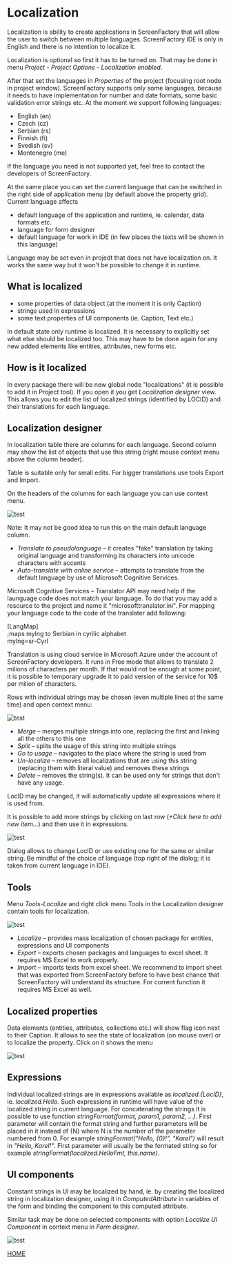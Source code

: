 # Localization

Localization is ability to create applications in ScreenFactory that
will allow the user to switch between multiple languages. ScreenFactory
IDE is only in English and there is no intention to localize it.

Localization is optional so first it has to be turned on. That may be
done in menu _Project - Project Options - Localization enabled_.

After that set the languages in _Properties_ of the project (focusing
root node in project window). ScreenFactory supports only some
languages, because it needs to have implementation for number and date
formats, some basic validation error strings etc. At the moment we
support following languages:

- English (en)
- Czech (cz)
- Serbian (rs)
- Finnish (fi)
- Svedish (sv)
- Montenegro (me)

If the language you need is not supported yet, feel free to contact the
developers of ScreenFactory.

At the same place you can set the current language that can be switched
in the right side of application menu (by default above the property
grid). Current language affects

- default language of the application and runtime, ie. calendar, data
  formats etc.
- language for form designer
- default language for work in IDE (in few places the texts will be
  shown in this language)

Language may be set even in projedt that does not have localization on.
It works the same way but it won't be possible to change it in runtime.

## What is localized

- some properties of data object (at the moment it is only Caption)
- strings used in expressions
- some text properties of UI components (ie. Caption, Text etc.)

In default state only runtime is localized. It is necessary to
explicitly set what else should be localized too. This may have to be
done again for any new added elements like entities, attributes, new
forms etc.

## How is it localized

In every package there will be new global node "localizations" (it is
possible to add it in Project tool). If you open it you get
_Localization designer_ view. This allows you to edit the list of
localized strings (identified by LOCID) and their translations for each
language.

## Localization designer

In localization table there are columns for each language. Second column
may show the list of objects that use this string (right mouse context
menu above the column header).

Table is suitable only for small edits. For bigger translations use
tools Export and Import.

On the headers of the columns for each language you can use context
menu.

![test](../media/image24.png "Test")

Note: It may not be good idea to run this on the main default language
column.

- _Translate to pseudolanguage_ – it creates "fake" translation by
  taking original language and transforming its characters into
  unicode characters with accents
- _Auto-translate with online service_ – attempts to translate from
  the default language by use of Microsoft Cognitive Services.

Microsoft Cognitive Services – Translator API may need help if the
launguage code does not match your language. To do that you may add a
resource to the project and name it "microsofttranslator.ini". For
mapping your language code to the code of the translater add following:

\[LangMap\]  
;maps mylng to Serbian in cyrilic alphabet  
mylng=sr-Cyrl

Translation is using cloud service in Microsoft Azure under the account
of ScreenFactory developers. It runs in Free mode that allows to
translate 2 milions of characters per month. If that would not be enough
at some point, it is possible to temporary upgrade it to paid version of
the service for 10\$ per milion of characters.

Rows with individual strings may be chosen (even multiple lines at the
same time) and open context menu:

![test](../media/image26.png "Test")

- _Merge_ – merges multiple strings into one, replacing the first and
  linking all the others to this one
- _Split_ – splits the usage of this string into multiple strings
- _Go to usage_ – navigates to the place where the string is used from
- _Un-localize_ – removes all localizations that are using this string
  (replacing them with literal value) and removes these strings
- _Delete_ – removes the string(s). It can be used only for strings
  that don't have any usage.

LocID may be changed, it will automatically update all expressions where
it is used from.

It is possible to add more strings by clicking on last row (_+Click here
to add new item..._) and then use it in expressions.

![test](../media/image27.png "Test")

Dialog allows to change LocID or use existing one for the same or
similar string. Be mindful of the choice of language (top right of the
dialog; it is taken from current language in IDE).

## Tools

Menu _Tools-Localize_ and right click menu Tools in the Localization
designer contain tools for localization.

![test](../media/image28.png "Test")

- _Localize_ – provides mass localization of chosen package for
  entities, expressions and UI components
- _Export_ – exports chosen packages and languages to excel sheet. It
  requires MS Excel to work properly.
- _Import_ – imports texts from excel sheet. We recommend to import
  sheet that was exported from ScreenFactory before to have best
  chance that ScreenFactory will understand its structure. For corrent
  function it requires MS Excel as well.

## Localized properties

Data elements (entities, attributes, collections etc.) will show flag
icon next to their Caption. It allows to see the state of localization
(on mouse over) or to localize the property. Click on it shows the menu

![test](../media/image29.png "Test")

## Expressions

Individual localized strings are in expressions available as
_localized.{LocID}_, ie. _localized.Hello_. Such expressions in runtime
will have value of the localized string in current language. For
concatenating the strings it is possible to use function
_stringFormat(format, param1, param2, …)_. First parameter will contain
the format string and further parameters will be placed in it instead of
{N} where N is the number of the parameter numbered from 0. For example
_stringFormat("Hello,_ _{0}!",_ _"Karel")_ will result in _"Hello,
Karel!"_. First parameter will usually be the formated string so for
example _stringFormat(localized.HelloFmt, this.name)_.

## UI components

Constant strings in UI may be localized by hand, ie. by creating the
localized string in localization designer, using it in
_ComputedAttribute_ in variables of the form and binding the component
to this computed attribute.

Similar task may be done on selected components with option _Localize UI
Component_ in context menu in _Form designer_.

![test](../media/image30.png "Test")

[HOME](1index.md)
